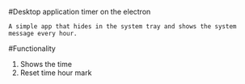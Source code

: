 #Desktop application timer on the electron

    A simple app that hides in the system tray and shows the system message every hour.
#Functionality
1. Shows the time
2. Reset time hour mark
